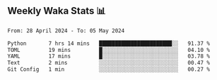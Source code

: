 ## Weekly Waka Stats 📊
<!--START_SECTION:waka-->

```txt
From: 28 April 2024 - To: 05 May 2024

Python       7 hrs 14 mins   ███████████████████████░░   91.37 %
TOML         19 mins         █░░░░░░░░░░░░░░░░░░░░░░░░   04.10 %
YAML         17 mins         █░░░░░░░░░░░░░░░░░░░░░░░░   03.78 %
Text         2 mins          ░░░░░░░░░░░░░░░░░░░░░░░░░   00.47 %
Git Config   1 min           ░░░░░░░░░░░░░░░░░░░░░░░░░   00.27 %
```

<!--END_SECTION:waka-->

<!--

Here are some ideas to get you started:

- 🔭 I’m currently working on (way to add branches committed on)
- 🌱 I’m currently learning Web Frameworks and Machine Learning! (Lisp, JS (react & angular), Python, and __)
- 💬 Ask me about ...
- 📫 How to reach me: 
- 😄 Pronouns: He/Him/His
- ⚡ Fun fact: ...

that-recsys-lab
-->
